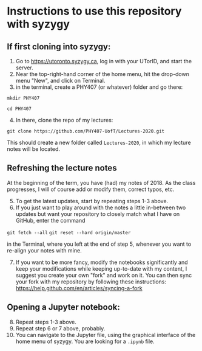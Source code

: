 # Instructions to use this repository with syzygy

## If first cloning into syzygy:

1. Go to https://utoronto.syzygy.ca, log in with your UTorID, and start the server.
2. Near the top-right-hand corner of the home menu, hit the drop-down menu "New", and click on Terminal.
3. in the terminal, create a PHY407 (or whatever) folder and go there:

  `mkdir PHY407`

  `cd PHY407`

4. In there, clone the repo of my lectures:

  `git clone https://github.com/PHY407-UofT/Lectures-2020.git`

  This should create a new folder called `Lectures-2020`, in which my lecture notes will be located.

## Refreshing the lecture notes

At the beginning of the term, you have (had) my notes of 2018. As the class progresses, I will of course add or modify them, correct typos, etc.

5. To get the latest updates, start by repeating steps 1-3 above.
6. If you just want to play around with the notes a little in-between two updates but want your repository to closely match what I have on GitHub, enter the command 

  `git fetch --all`
  `git reset --hard origin/master`

  in the Terminal, where you left at the end of step 5, whenever you want to re-align your notes with mine.

7. If you want to be more fancy, modify the notebooks significantly and keep your modifications while keeping up-to-date with my content, I suggest you create your own "fork" and work on it. You can then sync your fork with my repository by following these instructions: https://help.github.com/en/articles/syncing-a-fork

## Opening a Jupyter notebook:

8. Repeat steps 1-3 above.
9. Repeat step 6 or 7 above, probably.
10. You can navigate to the Jupyter file, using the graphical interface of the home menu of syzygy. You are looking for a `.ipynb` file.
